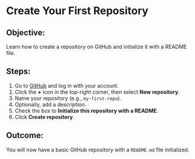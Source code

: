 # Create Your First Repository

## Objective:
Learn how to create a repository on GitHub and initialize it with a README file.

## Steps:
1. Go to [GitHub](https://github.com) and log in with your account.
2. Click the **+** icon in the top-right corner, then select **New repository**.
3. Name your repository (e.g., `my-first-repo`).
4. Optionally, add a description.
5. Check the box to **Initialize this repository with a README**.
6. Click **Create repository**.

## Outcome:
You will now have a basic GitHub repository with a `README.md` file initialized.
